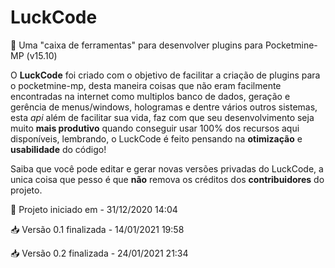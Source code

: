 # LuckCode
:hammer: Uma "caixa de ferramentas" para desenvolver plugins para Pocketmine-MP (v15.10)

O **LuckCode** foi criado com o objetivo de facilitar a criação de plugins para o pocketmine-mp, desta maneira coisas que não eram facilmente encontradas na internet como multiplos banco de dados, geração e gerência de menus/windows, hologramas e dentre vários outros sistemas, esta *api* além de facilitar sua vida, faz com que seu desenvolvimento seja muito **mais produtivo** quando conseguir usar 100% dos recursos aqui disponíveis, lembrando, o LuckCode é feito pensando na **otimização** e **usabilidade** do código!

Saiba que você pode editar e gerar novas versões privadas do LuckCode, a unica coisa que pesso é que **não** remova os
créditos dos **contribuidores** do projeto. 

:calendar: Projeto iniciado em - 31/12/2020 14:04

:inbox_tray: Versão 0.1 finalizada  - 14/01/2021 19:58

:inbox_tray: Versão 0.2 finalizada - 24/01/2021 21:34
